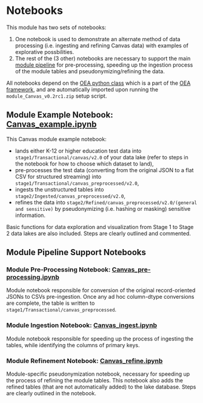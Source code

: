 # Notebooks

This module has two sets of notebooks:
 1. One notebook is used to demonstrate an alternate method of data processing (i.e. ingesting and refining Canvas data) with examples of explorative possbilities.
 2. The rest of the (3 other) notebooks are necessary to support the main [module pipeline](https://github.com/microsoft/OpenEduAnalytics/tree/main/modules/module_catalog/Canvas/pipeline) for pre-processing, speeding up the ingestion process of the module tables and pseudonymizing/refining the data.

All notebooks depend on the [OEA python class](https://github.com/microsoft/OpenEduAnalytics/blob/main/framework/synapse/notebook/OEA_py.ipynb) which is a part of the [OEA framework](https://github.com/microsoft/OpenEduAnalytics/tree/main/framework), and are automatically imported upon running the ```module_Canvas_v0.2rc1.zip``` setup script.

## Module Example Notebook: [Canvas_example.ipynb](https://github.com/microsoft/OpenEduAnalytics/blob/main/modules/module_catalog/Canvas/notebook/Canvas_example.ipynb)

This Canvas module example notebook:
 - lands either K-12 or higher education test data into ```stage1/Transactional/canvas/v2.0``` of your data lake (refer to steps in the notebook for how to choose which dataset to land), 
 - pre-processes the test data (converting from the original JSON to a flat CSV for structured streaming) into ```stage1/Transactional/canvas_preprocessed/v2.0```, 
 - ingests the unstructured tables into ```stage2/Ingested/canvas_preprocessed/v2.0```, 
 - refines the data into ```stage2/Refined/canvas_preprocessed/v2.0/(general and sensitive)``` by pseudonymizing (i.e. hashing or masking) sensitive information. 

Basic functions for data exploration and visualization from Stage 1 to Stage 2 data lakes are also included. Steps are clearly outlined and commented.

## Module Pipeline Support Notebooks
### Module Pre-Processing Notebook: [Canvas_pre-processing.ipynb](https://github.com/microsoft/OpenEduAnalytics/blob/main/modules/module_catalog/Canvas/notebook/Canvas_pre-processing.ipynb)

Module notebook responsible for conversion of the original record-oriented JSONs to CSVs pre-ingestion. Once any ad hoc column-dtype conversions are complete, the table is written to ```stage1/Transactional/canvas_preprocessed```.

### Module Ingestion Notebook: [Canvas_ingest.ipynb](https://github.com/microsoft/OpenEduAnalytics/blob/main/modules/module_catalog/Canvas/notebook/Canvas_ingest.ipynb)

Module notebook responsible for speeding up the process of ingesting the tables, while identifying the columns of primary keys.

### Module Refinement Notebook: [Canvas_refine.ipynb](https://github.com/microsoft/OpenEduAnalytics/blob/main/modules/module_catalog/Canvas/notebook/Canvas_refine.ipynb)

Module-specific pseudonymization notebook, necessary for speeding up the process of refining the module tables. This notebook also adds the refined tables (that are not automatically added) to the lake database. Steps are clearly outlined in the notebook.
